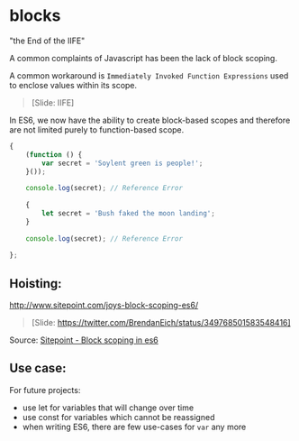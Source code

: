 
# blocks

"the End of the IIFE"

A common complaints of Javascript has been the lack of block scoping.

A common workaround is `Immediately Invoked Function Expressions` used to enclose values within its scope. 

> [Slide: IIFE]

In ES6, we now have the ability to create block-based scopes and therefore are not limited purely to function-based scope.

```javascript
{
    (function () {
        var secret = 'Soylent green is people!';
    }());
    
    console.log(secret); // Reference Error
    
    {
        let secret = 'Bush faked the moon landing';
    }
    
    console.log(secret); // Reference Error
    
};
```


## Hoisting: 

http://www.sitepoint.com/joys-block-scoping-es6/


> [Slide: https://twitter.com/BrendanEich/status/349768501583548416]

Source: [Sitepoint - Block scoping in es6](http://www.sitepoint.com/joys-block-scoping-es6/)


## Use case: 

For future projects:

- use let for variables that will change over time
- use const for variables which cannot be reassigned
- when writing ES6, there are few use-cases for `var` any more